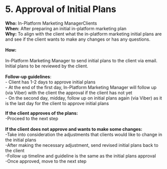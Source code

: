 # 5. Approval of Initial Plans

**Who:** In-Platform Marketing ManagerClients\
**When:** After preparing an initial in-platform marketing plan\
**Why:** To align with the client what the in-platform marketing initial plans are and see if the client wants to make any changes or has any questions. \
\
**How:**\
\
In-Platform Marketing Manager to send initial plans to the client via email. Initial plans to be reviewed by the client.\
\
**Follow-up guidelines**: \
\- Client has 1-2 days to approve initial plans \
\- At the end of the first day, In-Platform Marketing Manager will follow up (via Viber) with the client the approval if the client has not yet\
\- On the second day, midday, follow up on initial plans again (via Viber) as it is the last day for the client to approve initial plans

**If the client approves of the plans:**\
\-Proceed to the next step\
\
**If the client does not approve and wants to make some changes:**\
\-Take into consideration the adjustments that clients would like to change in the initial plans \
\-After making the necessary adjustment, send revised initial plans back to the client\
\-Follow up timeline and guideline is the same as the initial plans approval \
\-Once approved, move to the next step
